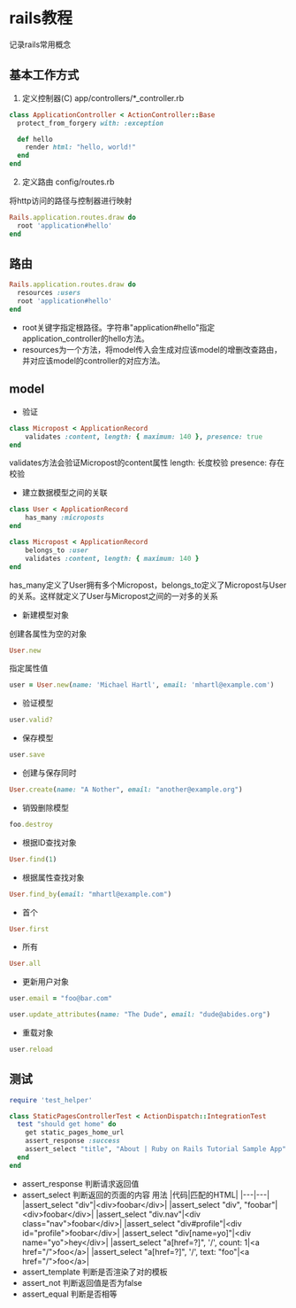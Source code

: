 # rails教程

记录rails常用概念

## 基本工作方式

1. 定义控制器(C)
app/controllers/*_controller.rb


```ruby
class ApplicationController < ActionController::Base
  protect_from_forgery with: :exception

  def hello
    render html: "hello, world!"
  end
end
```

2. 定义路由
config/routes.rb

将http访问的路径与控制器进行映射

```ruby
Rails.application.routes.draw do
  root 'application#hello'
end
```

## 路由

```ruby
Rails.application.routes.draw do
  resources :users
  root 'application#hello'
end
```

- root关键字指定根路径。字符串"application#hello"指定application_controller的hello方法。
- resources为一个方法，将model传入会生成对应该model的增删改查路由，并对应该model的controller的对应方法。

## model

- 验证
```ruby
class Micropost < ApplicationRecord
    validates :content, length: { maximum: 140 }, presence: true
end
```

validates方法会验证Micropost的content属性
  length: 长度校验
  presence: 存在校验

- 建立数据模型之间的关联

```ruby
class User < ApplicationRecord
    has_many :microposts
end
```

```ruby
class Micropost < ApplicationRecord
    belongs_to :user
    validates :content, length: { maximum: 140 }
end
```

has_many定义了User拥有多个Micropost，belongs_to定义了Micropost与User的关系。这样就定义了User与Micropost之间的一对多的关系

- 新建模型对象

创建各属性为空的对象

```ruby
User.new
```

指定属性值

```ruby
user = User.new(name: 'Michael Hartl', email: 'mhartl@example.com')
```

- 验证模型

```ruby
user.valid?
```

- 保存模型

```ruby
user.save
```

- 创建与保存同时

```ruby
User.create(name: "A Nother", email: "another@example.org")
```

- 销毁删除模型

```ruby
foo.destroy
```

- 根据ID查找对象

```ruby
User.find(1)
```

- 根据属性查找对象

```ruby
User.find_by(email: "mhartl@example.com")
```

- 首个

```ruby
User.first
```

- 所有

```ruby
User.all
```

- 更新用户对象

```ruby
user.email = "foo@bar.com"
```

```ruby
user.update_attributes(name: "The Dude", email: "dude@abides.org")
```

- 重载对象

```ruby
user.reload
```


## 测试

```ruby
require 'test_helper'

class StaticPagesControllerTest < ActionDispatch::IntegrationTest
  test "should get home" do
    get static_pages_home_url
    assert_response :success
    assert_select "title", "About | Ruby on Rails Tutorial Sample App"
  end
end
```

- assert_response
  判断请求返回值
- assert_select
  判断返回的页面的内容
  用法
  |代码|匹配的HTML|
  |---|---|
  |assert_select "div"|\<div\>foobar\<\/div\>|
  |assert_select "div", "foobar"|\<div\>foobar\<\/div\>|
  |assert_select "div.nav"|\<div class="nav"\>foobar\<\/div\>|
  |assert_select "div#profile"|\<div id="profile"\>foobar\<\/div\>|
  |assert_select "div[name=yo]"|\<div name="yo"\>hey\<\/div\>|
  |assert_select "a[href=?]", '/', count: 1|\<a href="/"\>foo\<\/a\>|
  |assert_select "a[href=?]", '/', text: "foo"|\<a href="/"\>foo\<\/a\>|
- assert_template
  判断是否渲染了对的模板
- assert_not
  判断返回值是否为false
- assert_equal
  判断是否相等